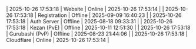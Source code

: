 | 2025-10-26 17:53:18 | Website | Online | 2025-10-26 17:53:14 |
| 2025-10-26 17:53:18 | Registration | Offline | 2025-09-09 16:40:23 |
| 2025-10-26 17:53:18 | Auth Server | Offline | 2025-08-18 09:33:31 |
| 2025-10-26 17:53:18 | Kezan (PvE) | Offline | 2025-10-11 12:51:30 |
| 2025-10-26 17:53:18 | Gurubashi (PvP) | Offline | 2025-08-23 21:44:06 |
| 2025-10-26 17:53:18 | Cloudflare | Online | 2025-10-26 17:53:14 |
